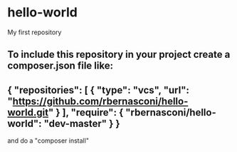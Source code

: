 # hello-world
My first repository

To include this repository in your project create a composer.json file like:
-------------------------------------------------------------------------------
{
    "repositories": [
        {
            "type": "vcs",
            "url": "https://github.com/rbernasconi/hello-world.git"
        }
    ],
    "require": {
        "rbernasconi/hello-world": "dev-master"
    }
}
-------------------------------------------------------------------------------

and do a "composer install"
